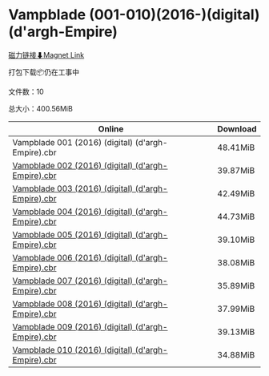 # Vampblade (001-010)(2016-)(digital)(d'argh-Empire)

[磁力链接⬇Magnet Link](magnet:?xt=urn:btih:2e6db0e755fcea3a1c763c125527f8970916c4ac&dn=Vampblade%20%28001-010%29%282016-%29%28digital%29%28d%27argh-Empire%29)

打包下载📦仍在工事中

文件数：10

总大小：400.56MiB

Online | Download
--- | ---
Vampblade 001 (2016) (digital) (d'argh-Empire).cbr | 48.41MiB
[Vampblade 002 (2016) (digital) (d'argh-Empire).cbr](https://github.com/alicewish/markdown/blob/master/comic/Vampblade-002-2016-digital-dargh-Empire-cbr.md) | 39.87MiB
[Vampblade 003 (2016) (digital) (d'argh-Empire).cbr](https://github.com/alicewish/markdown/blob/master/comic/Vampblade-003-2016-digital-dargh-Empire-cbr.md) | 42.49MiB
[Vampblade 004 (2016) (digital) (d'argh-Empire).cbr](https://github.com/alicewish/markdown/blob/master/comic/Vampblade-004-2016-digital-dargh-Empire-cbr.md) | 44.73MiB
[Vampblade 005 (2016) (digital) (d'argh-Empire).cbr](https://github.com/alicewish/markdown/blob/master/comic/Vampblade-005-2016-digital-dargh-Empire-cbr.md) | 39.10MiB
[Vampblade 006 (2016) (digital) (d'argh-Empire).cbr](https://github.com/alicewish/markdown/blob/master/comic/Vampblade-006-2016-digital-dargh-Empire-cbr.md) | 38.08MiB
[Vampblade 007 (2016) (digital) (d'argh-Empire).cbr](https://github.com/alicewish/markdown/blob/master/comic/Vampblade-007-2016-digital-dargh-Empire-cbr.md) | 35.89MiB
[Vampblade 008 (2016) (digital) (d'argh-Empire).cbr](https://github.com/alicewish/markdown/blob/master/comic/Vampblade-008-2016-digital-dargh-Empire-cbr.md) | 37.99MiB
[Vampblade 009 (2016) (digital) (d'argh-Empire).cbr](https://github.com/alicewish/markdown/blob/master/comic/Vampblade-009-2016-digital-dargh-Empire-cbr.md) | 39.13MiB
[Vampblade 010 (2016) (digital) (d'argh-Empire).cbr](https://github.com/alicewish/markdown/blob/master/comic/Vampblade-010-2016-digital-dargh-Empire-cbr.md) | 34.88MiB